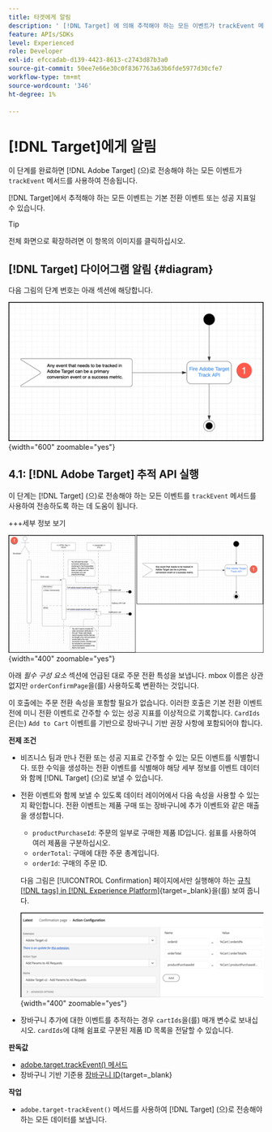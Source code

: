 ```yaml
---
title: 타겟에게 알림
description: ' [!DNL Target] 에 의해 추적해야 하는 모든 이벤트가 trackEvent 메서드를 사용하여 전송되는지 확인합니다.'
feature: APIs/SDKs
level: Experienced
role: Developer
exl-id: efccadab-d139-4423-8613-c2743d87b3a0
source-git-commit: 50ee7e66e30c0f8367763a63b6fde5977d30cfe7
workflow-type: tm+mt
source-wordcount: '346'
ht-degree: 1%

---
```


# [!DNL Target]에게 알림

이 단계를 완료하면 [!DNL Adobe Target] (으)로 전송해야 하는 모든 이벤트가 `trackEvent` 메서드를 사용하여 전송됩니다.

[!DNL Target]에서 추적해야 하는 모든 이벤트는 기본 전환 이벤트 또는 성공 지표일 수 있습니다.

>[!TIP]
>
>전체 화면으로 확장하려면 이 항목의 이미지를 클릭하십시오.

## [!DNL Target] 다이어그램 알림 {#diagram}

다음 그림의 단계 번호는 아래 섹션에 해당합니다.

![대상 다이어그램에 알림](/help/dev/patterns/recs-atjs/assets/diagram-notify-target.png){width="600" zoomable="yes"}

## 4.1: [!DNL Adobe Target] 추적 API 실행

이 단계는 [!DNL Target] (으)로 전송해야 하는 모든 이벤트를 `trackEvent` 메서드를 사용하여 전송하도록 하는 데 도움이 됩니다.

+++세부 정보 보기

![Adobe Target 추적 API 다이어그램 실행](/help/dev/patterns/recs-atjs/assets/fire-adobe-target-track-api-diagram-combined.png){width="400" zoomable="yes"}

아래 *필수 구성 요소* 섹션에 언급된 대로 주문 전환 특성을 보냅니다. mbox 이름은 상관없지만 `orderConfirmPage`을(를) 사용하도록 변환하는 것입니다.

이 호출에는 주문 전환 속성을 포함할 필요가 없습니다. 이러한 호출은 기본 전환 이벤트 전에 미니 전환 이벤트로 간주할 수 있는 성공 지표를 이상적으로 기록합니다. `CardIds`은(는) `Add to Cart` 이벤트를 기반으로 장바구니 기반 권장 사항에 포함되어야 합니다.

**전제 조건**

* 비즈니스 팀과 만나 전환 또는 성공 지표로 간주할 수 있는 모든 이벤트를 식별합니다. 또한 수익을 생성하는 전환 이벤트를 식별해야 해당 세부 정보를 이벤트 데이터와 함께 [!DNL Target] (으)로 보낼 수 있습니다.
* 전환 이벤트와 함께 보낼 수 있도록 데이터 레이어에서 다음 속성을 사용할 수 있는지 확인합니다. 전환 이벤트는 제품 구매 또는 장바구니에 추가 이벤트와 같은 매출을 생성합니다.

   * `productPurchaseId`: 주문의 일부로 구매한 제품 ID입니다. 쉼표를 사용하여 여러 제품을 구분하십시오.
   * `orderTotal`: 구매에 대한 주문 총계입니다.
   * `orderId`: 구매의 주문 ID.

  다음 그림은 [!UICONTROL Confirmation] 페이지에서만 실행해야 하는 [규칙  [!DNL tags] in [!DNL Experience Platform]](https://experienceleague.adobe.com/docs/tags.html){target=_blank}을(를) 보여 줍니다.

  ![작업 구성 페이지](/help/dev/patterns/recs-atjs/assets/action-configuration.png){width="400" zoomable="yes"}

* 장바구니 추가에 대한 이벤트를 추적하는 경우 `cartIds`을(를) 매개 변수로 보내십시오. `cardIds`에 대해 쉼표로 구분된 제품 ID 목록을 전달할 수 있습니다.

**판독값**

* [adobe.target.trackEvent() 메서드](/help/dev/implement/client-side/atjs/atjs-functions/adobe-target-trackevent.md)
* 장바구니 기반 기준용 [장바구니 ID](https://experienceleague.adobe.com/docs/target/using/recommendations/criteria/base-the-recommendation-on-a-recommendation-key.html?lang=en#cart-based){target=_blank}

**작업**

* `adobe.target-trackEvent()` 메서드를 사용하여 [!DNL Target] (으)로 전송해야 하는 모든 데이터를 보냅니다.
